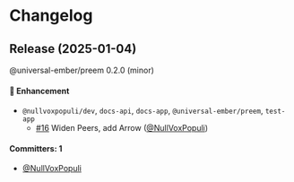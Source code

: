 # Changelog






## Release (2025-01-04)

@universal-ember/preem 0.2.0 (minor)

#### :rocket: Enhancement
* `@nullvoxpopuli/dev`, `docs-api`, `docs-app`, `@universal-ember/preem`, `test-app`
  * [#16](https://github.com/universal-ember/preem/pull/16) Widen Peers, add Arrow ([@NullVoxPopuli](https://github.com/NullVoxPopuli))

#### Committers: 1
- [@NullVoxPopuli](https://github.com/NullVoxPopuli)
